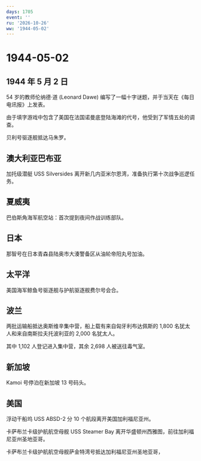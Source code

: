 ```yaml
---
days: 1705
event: ''
ru: '2026-10-26'
ww: '1944-05-02'
---
```


# 1944-05-02

## 1944 年 5 月 2 日

54 岁的教师伦纳德·道 (Leonard Dawe)
编写了一幅十字谜题，并于当天在《每日电讯报》上发表。

由于填字游戏中包含了美国在法国诺曼底登陆海滩的代号，他受到了军情五处的调查。

贝利号驱逐舰抵达马朱罗。

## 澳大利亚巴布亚

加托级潜艇 USS Silversides
离开新几内亚米尔恩湾，准备执行第十次战争巡逻任务。

## 夏威夷

巴伯斯角海军航空站：首次提到夜间作战训练部队。

## 日本

那智号在日本青森县陆奥市大湊警备区从油轮帝阳丸号加油。

## 太平洋

美国海军鲸鱼号驱逐舰与护航驱逐舰费尔号会合。

## 波兰

两批运输船抵达奥斯维辛集中营，船上载有来自匈牙利布达佩斯的 1,800
名犹太人和来自南斯拉夫托波利亚的 2,000 名犹太人。

其中 1,102 人登记进入集中营，其余 2,698 人被送往毒气室。

## 新加坡

Kamoi 号停泊在新加坡 13 号码头。

## 美国

浮动干船坞 USS ABSD-2 分 10 个航段离开美国加利福尼亚州。

卡萨布兰卡级护航航空母舰 USS Steamer Bay
离开华盛顿州西雅图，前往加利福尼亚州圣地亚哥。

卡萨布兰卡级护航航空母舰萨金特湾号抵达加利福尼亚州圣地亚哥，